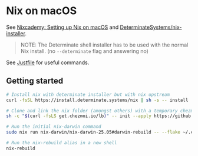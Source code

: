 # Nix on macOS

See [Nixcademy: Setting up Nix on macOS](https://nixcademy.com/posts/nix-on-macos/) and [DeterminateSystems/nix-installer](https://github.com/DeterminateSystems/nix-installer).

> NOTE: The Determinate shell installer has to be used with the normal Nix install. (no `--determinate` flag and answering no)

See [Justfile](Justfile) for useful commands.

## Getting started

```bash
# Install nix with determinate installer but with nix upstream
curl -fsSL https://install.determinate.systems/nix | sh -s -- install

# Clone and link the nix folder (amongst others) with a temporary chezmoi bin
sh -c "$(curl -fsLS get.chezmoi.io/lb)" -- init --apply https://github.com/peterfication/config-moi && rm ~/.local/bin/chezmoi

# Run the initial nix-darwin command
sudo nix run nix-darwin/nix-darwin-25.05#darwin-rebuild -- --flake ~/.config/nix#simple switch

# Run the nix-rebuild alias in a new shell
nix-rebuild
```
